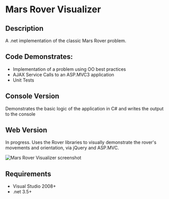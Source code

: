 Mars Rover Visualizer
==================

## Description
A .net implementation of the classic Mars Rover problem. 


## Code Demonstrates:
- Implementation of a problem using OO best practices
- AJAX Service Calls to an ASP.MVC3 application
- Unit Tests


## Console Version
Demonstrates the basic logic of the application in C# and writes the output to the console


## Web Version
In progress. Uses the Rover libraries to visually demonstrate the rover's movements and orientation, via jQuery and ASP.MVC. 

  ![Mars Rover Visualizer screenshot](http://i.imgur.com/ltWzH.jpg) 

 
## Requirements
- Visual Studio 2008+
- .net 3.5+